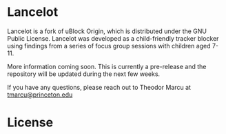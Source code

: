 # Lancelot

Lancelot is a fork of uBlock Origin, which is distributed under the GNU Public License. Lancelot was developed as a child-friendly tracker blocker using findings from a series of focus group sessions with children aged 7-11.

More information coming soon. This is currently a pre-release and the repository will be updated during the next few weeks.

If you have any questions, please reach out to Theodor Marcu at tmarcu@princeton.edu

# License
